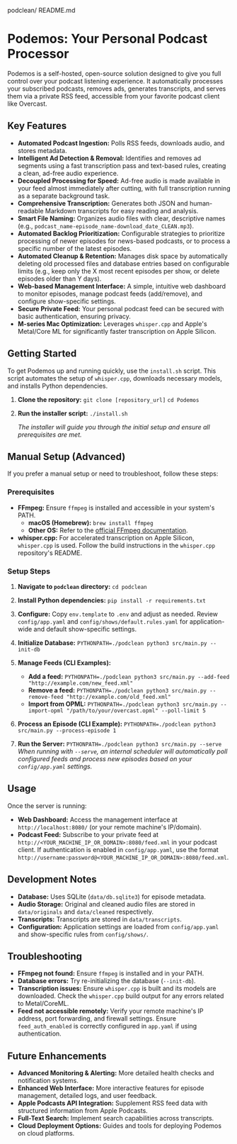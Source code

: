 podclean/
  README.md

# Podemos: Your Personal Podcast Processor

Podemos is a self-hosted, open-source solution designed to give you full control over your podcast listening experience. It automatically processes your subscribed podcasts, removes ads, generates transcripts, and serves them via a private RSS feed, accessible from your favorite podcast client like Overcast.

## Key Features

*   **Automated Podcast Ingestion:** Polls RSS feeds, downloads audio, and stores metadata.
*   **Intelligent Ad Detection & Removal:** Identifies and removes ad segments using a fast transcription pass and text-based rules, creating a clean, ad-free audio experience.
*   **Decoupled Processing for Speed:** Ad-free audio is made available in your feed almost immediately after cutting, with full transcription running as a separate background task.
*   **Comprehensive Transcription:** Generates both JSON and human-readable Markdown transcripts for easy reading and analysis.
*   **Smart File Naming:** Organizes audio files with clear, descriptive names (e.g., `podcast_name-episode_name-download_date_CLEAN.mp3`).
*   **Automated Backlog Prioritization:** Configurable strategies to prioritize processing of newer episodes for news-based podcasts, or to process a specific number of the latest episodes.
*   **Automated Cleanup & Retention:** Manages disk space by automatically deleting old processed files and database entries based on configurable limits (e.g., keep only the X most recent episodes per show, or delete episodes older than Y days).
*   **Web-based Management Interface:** A simple, intuitive web dashboard to monitor episodes, manage podcast feeds (add/remove), and configure show-specific settings.
*   **Secure Private Feed:** Your personal podcast feed can be secured with basic authentication, ensuring privacy.
*   **M-series Mac Optimization:** Leverages `whisper.cpp` and Apple's Metal/Core ML for significantly faster transcription on Apple Silicon.

## Getting Started

To get Podemos up and running quickly, use the `install.sh` script. This script automates the setup of `whisper.cpp`, downloads necessary models, and installs Python dependencies.

1.  **Clone the repository:**
    `git clone [repository_url]`
    `cd Podemos`

2.  **Run the installer script:**
    `./install.sh`

    *The installer will guide you through the initial setup and ensure all prerequisites are met.*

## Manual Setup (Advanced)

If you prefer a manual setup or need to troubleshoot, follow these steps:

### Prerequisites

*   **FFmpeg:** Ensure `ffmpeg` is installed and accessible in your system's PATH.
    *   **macOS (Homebrew):** `brew install ffmpeg`
    *   **Other OS:** Refer to the [official FFmpeg documentation](https://ffmpeg.org/download.html).
*   **whisper.cpp:** For accelerated transcription on Apple Silicon, `whisper.cpp` is used. Follow the build instructions in the `whisper.cpp` repository's README.

### Setup Steps

1.  **Navigate to `podclean` directory:**
    `cd podclean`

2.  **Install Python dependencies:**
    `pip install -r requirements.txt`

3.  **Configure:**
    Copy `env.template` to `.env` and adjust as needed.
    Review `config/app.yaml` and `config/shows/default.rules.yaml` for application-wide and default show-specific settings.

4.  **Initialize Database:**
    `PYTHONPATH=./podclean python3 src/main.py --init-db`

5.  **Manage Feeds (CLI Examples):**
    *   **Add a feed:** `PYTHONPATH=./podclean python3 src/main.py --add-feed "http://example.com/new_feed.xml"`
    *   **Remove a feed:** `PYTHONPATH=./podclean python3 src/main.py --remove-feed "http://example.com/old_feed.xml"`
    *   **Import from OPML:** `PYTHONPATH=./podclean python3 src/main.py --import-opml "/path/to/your/overcast.opml" --poll-limit 5`

6.  **Process an Episode (CLI Example):**
    `PYTHONPATH=./podclean python3 src/main.py --process-episode 1`

7.  **Run the Server:**
    `PYTHONPATH=./podclean python3 src/main.py --serve`
    *When running with `--serve`, an internal scheduler will automatically poll configured feeds and process new episodes based on your `config/app.yaml` settings.*

## Usage

Once the server is running:

*   **Web Dashboard:** Access the management interface at `http://localhost:8080/` (or your remote machine's IP/domain).
*   **Podcast Feed:** Subscribe to your private feed at `http://<YOUR_MACHINE_IP_OR_DOMAIN>:8080/feed.xml` in your podcast client. If authentication is enabled in `config/app.yaml`, use the format `http://username:password@<YOUR_MACHINE_IP_OR_DOMAIN>:8080/feed.xml`.

## Development Notes

*   **Database:** Uses SQLite (`data/db.sqlite3`) for episode metadata.
*   **Audio Storage:** Original and cleaned audio files are stored in `data/originals` and `data/cleaned` respectively.
*   **Transcripts:** Transcripts are stored in `data/transcripts`.
*   **Configuration:** Application settings are loaded from `config/app.yaml` and show-specific rules from `config/shows/`.

## Troubleshooting

*   **FFmpeg not found:** Ensure `ffmpeg` is installed and in your PATH.
*   **Database errors:** Try re-initializing the database (`--init-db`).
*   **Transcription issues:** Ensure `whisper.cpp` is built and its models are downloaded. Check the `whisper.cpp` build output for any errors related to Metal/CoreML.
*   **Feed not accessible remotely:** Verify your remote machine's IP address, port forwarding, and firewall settings. Ensure `feed_auth_enabled` is correctly configured in `app.yaml` if using authentication.

## Future Enhancements

*   **Advanced Monitoring & Alerting:** More detailed health checks and notification systems.
*   **Enhanced Web Interface:** More interactive features for episode management, detailed logs, and user feedback.
*   **Apple Podcasts API Integration:** Supplement RSS feed data with structured information from Apple Podcasts.
*   **Full-Text Search:** Implement search capabilities across transcripts.
*   **Cloud Deployment Options:** Guides and tools for deploying Podemos on cloud platforms.

